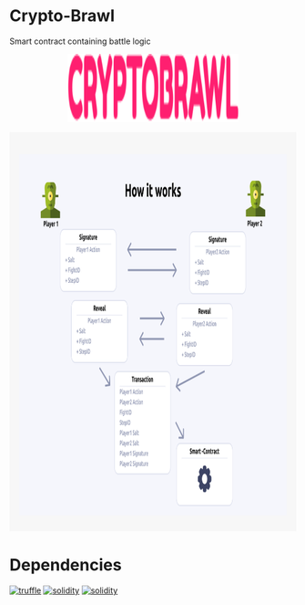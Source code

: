 # Crypto-Brawl
Smart contract containing battle logic

<p align="center">
  <img width="300" height ="120"  alt="CryptoBrawl logo" src = "./assets/CRYPTOBRAWL.svg">
</p>

<p align="center">
  <img width="650" height ="700"  alt="How it Works" src = "./assets/scheme.png">
</p>


# Dependencies 
[![truffle](https://img.shields.io/badge/truffle-docs-orange.svg)](https://truffleframework.com/docs)
[![solidity](https://img.shields.io/badge/solidity-docs-red.svg)](https://solidity.readthedocs.io/en/develop/)
[![solidity](https://img.shields.io/badge/skale-docs-yellow.svg)](https://developers.skale.network/interchain-messaging-agent-code-samples)

